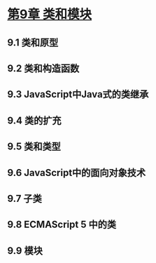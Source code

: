 # [第9章 类和模块](https://github.com/qianjilou/mybookshelf/tree/master/jsguide)
##  9.1 类和原型  
##  9.2 类和构造函数  
##  9.3 JavaScript中Java式的类继承  
##  9.4 类的扩充  
##  9.5 类和类型  
##  9.6 JavaScript中的面向对象技术  
##  9.7 子类  
##  9.8 ECMAScript 5 中的类  
##  9.9 模块  